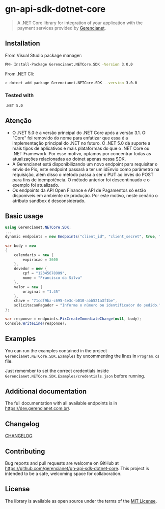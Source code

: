 # gn-api-sdk-dotnet-core

> A .NET Core library for integration of your application with the payment services
provided by [Gerencianet](http://gerencianet.com.br).


## Installation

From Visual Studio package manager: 

```bash
PM> Install-Package Gerencianet.NETCore.SDK -Version 3.0.0
```

From .NET Cli:

```bash
> dotnet add package Gerencianet.NETCore.SDK --version 3.0.0
```

### Tested with
```
.NET 5.0

```
## Atenção
- O .NET 5.0 é a versão principal do .NET Core após a versão 3.1. O "Core" foi removido do nome para enfatizar que essa é a implementação principal do .NET no futuro. O .NET 5.0 dá suporte a mais tipos de aplicativos e mais plataformas do que o .NET Core ou .NET Framework. Por esse motivo, optamos por concentrar todas as atualizações relacionadas ao dotnet apenas nessa SDK.
- A Gerencianet está disponibilizando um novo endpoint para requisitar o envio de Pix, este endpoint passará a ter um idEnvio como parâmetro na requisição, além disso o método passa a ser o PUT ao invés do POST para fins de idempotência. O método anterior foi descontinuado e o exemplo foi atualizado.
- Os endpoints da API Open Finance e API de Pagamentos só estão disponíveis em ambiente de produção. Por este motivo, neste cenário o atributo sandbox é desconsiderado.


## Basic usage

```c#
using Gerencianet.NETCore.SDK;
...
dynamic endpoints = new Endpoints("client_id", "client_secret", true, "production.p12");
            
var body = new 
{
    calendario = new {
        expiracao = 3600
    },
    devedor = new {
        cpf = "12345678909",
        nome = "Francisco da Silva"
    },
    valor = new {
        original = "1.45"
    },
    chave = "71cdf9ba-c695-4e3c-b010-abb521a3f1be",
    solicitacaoPagador = "Informe o número ou identificador do pedido."
};

var response = endpoints.PixCreateImmediateCharge(null, body);
Console.WriteLine(response);
```

## Examples

You can run the examples contained in the project `Gerencianet.NETCore.SDK.Examples` by uncommenting the lines in `Program.cs` file.

Just remember to set the correct credentials inside `Gerencianet.NETCore.SDK.Examples/credentials.json` before running.

## Additional documentation

The full documentation with all available endpoints is in https://dev.gerencianet.com.br/.

## Changelog

[CHANGELOG](CHANGELOG.MD)

## Contributing

Bug reports and pull requests are welcome on GitHub at https://github.com/gerencianet/gn-api-sdk-dotnet-core. This project is intended to be a safe, welcoming space for collaboration.

## License

The library is available as open source under the terms of the [MIT License](LICENSE).
